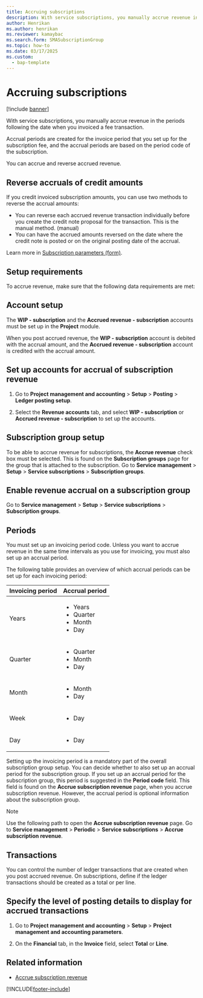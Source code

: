 ```yaml
---
title: Accruing subscriptions  
description: With service subscriptions, you manually accrue revenue in the periods following the date when you invoiced a fee transaction.
author: Henrikan
ms.author: henrikan
ms.reviewer: kamaybac
ms.search.form: SMASubscriptionGroup
ms.topic: how-to
ms.date: 03/17/2025
ms.custom: 
  - bap-template
---
```


# Accruing subscriptions

[!include [banner](../includes/banner.md)]

With service subscriptions, you manually accrue revenue in the periods following the date when you invoiced a fee transaction.

Accrual periods are created for the invoice period that you set up for the subscription fee, and the accrual periods are based on the period code of the subscription.

You can accrue and reverse accrued revenue.

## Reverse accruals of credit amounts

If you credit invoiced subscription amounts, you can use two methods to reverse the accrual amounts:

- You can reverse each accrued revenue transaction individually before you create the credit note proposal for the transaction. This is the manual method. (manual)
- You can have the accrued amounts reversed on the date where the credit note is posted or on the original posting date of the accrual.

Learn more in [Subscription parameters (form)](/dynamicsax-2012/subscription-parameters-form).

## Setup requirements

To accrue revenue, make sure that the following data requirements are met:

## Account setup

The **WIP - subscription** and the **Accrued revenue - subscription** accounts must be set up in the **Project** module.

When you post accrued revenue, the **WIP - subscription** account is debited with the accrual amount, and the **Accrued revenue - subscription** account is credited with the accrual amount.

## Set up accounts for accrual of subscription revenue

1. Go to **Project management and accounting** \> **Setup** \> **Posting** \> **Ledger posting setup**.

2. Select the **Revenue accounts** tab, and select **WIP - subscription** or **Accrued revenue - subscription** to set up the accounts.

## Subscription group setup

To be able to accrue revenue for subscriptions, the **Accrue revenue** check box must be selected. This is found on the **Subscription groups** page for the group that is attached to the subscription. Go to **Service management** \> **Setup** \> **Service subscriptions** \> **Subscription groups**.

## Enable revenue accrual on a subscription group

Go to **Service management** \> **Setup** \> **Service subscriptions** \> **Subscription groups**.

## Periods

You must set up an invoicing period code. Unless you want to accrue revenue in the same time intervals as you use for invoicing, you must also set up an accrual period.

The following table provides an overview of which accrual periods can be set up for each invoicing period:

| Invoicing period | Accrual period |
|-------------------------|-----------------------|
| Years | <ul> <li>Years</li> <li>Quarter</li> <li>Month</li> <li>Day</li> </ul> |
| Quarter | <ul> <li>Quarter</li> <li>Month</li> <li>Day</li> </ul> |
| Month | <ul> <li>Month</li> <li>Day</li> </ul> |
| Week | <ul> <li>Day</li> </ul> |
| Day | <ul> <li>Day</li> </ul> |

Setting up the invoicing period is a mandatory part of the overall subscription group setup. You can decide whether to also set up an accrual period for the subscription group. If you set up an accrual period for the subscription group, this period is suggested in the **Period code** field. This field is found on the **Accrue subscription revenue** page, when you accrue subscription revenue. However, the accrual period is optional information about the subscription group.

> [!NOTE]
> Use the following path to open the **Accrue subscription revenue** page. Go to **Service management** \> **Periodic** \> **Service subscriptions** \> **Accrue subscription revenue**.

## Transactions

You can control the number of ledger transactions that are created when you post accrued revenue. On subscriptions, define if the ledger transactions should be created as a total or per line.

## Specify the level of posting details to display for accrued transactions

1. Go to **Project management and accounting** \> **Setup** \> **Project management and accounting parameters**.

2. On the **Financial** tab, in the **Invoice** field, select **Total** or **Line**.

## Related information

- [Accrue subscription revenue](accrue-subscription-revenue.md)

[!INCLUDE[footer-include](../../includes/footer-banner.md)]
